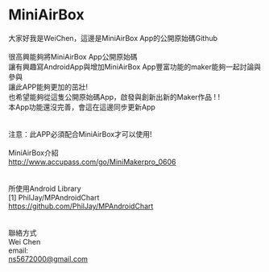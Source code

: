 # MiniAirBox

大家好我是WeiChen，這邊是MiniAirBox App的公開原始碼Github
<br/>
<br/>
很高興能夠將MiniAirBox App公開原始碼<br/>
讓有興趣寫AndroidApp與增加MiniAirBox App豐富功能的maker能夠一起討論與參與<br/>
讓此APP能夠更加的茁壯!<br/>
也希望能夠從這隻公開原始碼App，啟發與創新出新的Maker作品 ! ! <br/>
本App功能還沒完善，會這在這邊同步更新App<br/>
<br/>
<br/>
注意：此APP必須配合MiniAirBox才可以使用! <br/>
<br/>
MiniAirBox介紹<br />
http://www.accupass.com/go/MiniMakerpro_0606<br />
<br/>
<br/>
所使用Android Library<br/>
[1] PhilJay/MPAndroidChart<br/>
https://github.com/PhilJay/MPAndroidChart<br/>
<br/>
<br/>
聯絡方式<br/>
Wei Chen <br/>
email:<br/>
ns5672000@gmail.com<br/>
